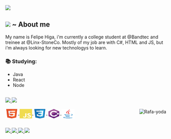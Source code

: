<p> 
  <img src="https://media.discordapp.net/attachments/487332107044257815/875104765934198784/903041.jpg?width=1440&height=412">
</p>

<h2>
  <img height="100em" src="https://media.discordapp.net/attachments/875107364389400656/875112278347894895/toppng.com-studio-ghibli-icons1-0008-layer16-so-you-wanna-watch-studio-ghibli-icon-356x568.png?width=358&height=571"/>
  ~ About me
</h2> 

<p>
   My name is Felipe Higa, i'm currently a college student at @Bandtec and treinee at @Linx-StoneCo. Mostly of my job are with C#, HTML and JS, but i'm always looking for new technologys to learn.
</p>

### 📚 Studying:
* Java
* React
* Node

##

<div>
  <a href="https://github.com/rafaballerini">
  <img height="180em" src="https://github-readme-stats.vercel.app/api?username=felipeThiga&show_icons=true&theme=dracula&title_color=0AFEFF&include_all_commits=true&count_private=true"/>
    
  <img height="180em" src="https://github-readme-stats.vercel.app/api/top-langs/?username=felipeThiga&layout=compact&langs_count=7&theme=dracula&title_color=0AFEFF"/>
</div>  
 <div style="display: inline_block"><br>
  <img align="center" alt="HTML" height="30" width="40" src="https://raw.githubusercontent.com/devicons/devicon/master/icons/html5/html5-original.svg">
  <img align="center" alt="Js" height="30" width="40" src="https://raw.githubusercontent.com/devicons/devicon/master/icons/javascript/javascript-plain.svg">
  <img align="center" alt="CSS" height="30" width="40" src="https://raw.githubusercontent.com/devicons/devicon/master/icons/css3/css3-original.svg">
  <img align="center" alt="Csharp" height="30" width="40" src="https://raw.githubusercontent.com/devicons/devicon/master/icons/csharp/csharp-original.svg">
  <img align="center" alt="Java" height="30" width="40" src="https://raw.githubusercontent.com/devicons/devicon/master/icons/java/java-original.svg">

  <img align="right" alt="Rafa-yoda" src="https://media.discordapp.net/attachments/875107364389400656/875122222325465138/79w.gif" height="140em" >
</div>
  
 ##

<div>
  <a href="mailto:felipetsibana.h@gmail.com" target="_blank">
    <img src="https://img.shields.io/badge/Gmail-D14836?style=for-the-badge&logo=gmail&logoColor=white" target="_blank">
  </a>  
  <a href="https://br.linkedin.com/in/felipe-higa-05283915b/" target="_blank">
    <img src="https://img.shields.io/badge/LinkedIn-0077B5?style=for-the-badge&logo=linkedin&logoColor=white" target="_blank">
  </a>
  <a href="https://www.instagram.com/felipe_higa_/" target="_blank">
    <img src="https://img.shields.io/badge/-Instagram-%23E4405F?style=for-the-badge&logo=instagram&logoColor=white" target="_blank">
  </a>
  <a href="https://open.spotify.com/user/felipe.higa" target="_blank">
    <img src="https://img.shields.io/badge/Spotify-1ED760?&style=for-the-badge&logo=spotify&logoColor=white" target="_blank">
  </a>
</div>

  
